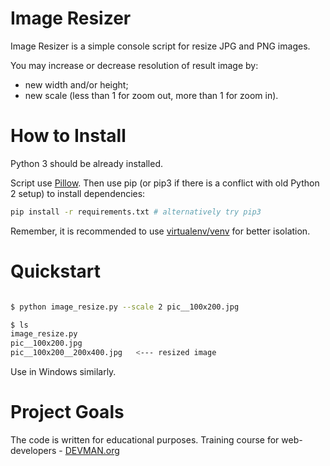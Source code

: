 # Image Resizer

Image Resizer is a simple console script for resize JPG and PNG images.

You may increase or decrease resolution of result image by:

* new width and/or height;
* new scale (less than 1 for zoom out, more than 1 for zoom in).

# How to Install

Python 3 should be already installed. 

Script use [Pillow](https://pypi.python.org/pypi/Pillow/3.3.1). Then use pip (or pip3 if there is a conflict with old Python 2 setup) to install dependencies:

```bash
pip install -r requirements.txt # alternatively try pip3
```

Remember, it is recommended to use [virtualenv/venv](https://devman.org/encyclopedia/pip/pip_virtualenv/) for better isolation.

# Quickstart

```bash

$ python image_resize.py --scale 2 pic__100x200.jpg

$ ls
image_resize.py
pic__100x200.jpg
pic__100x200__200x400.jpg   <--- resized image

```

Use in Windows similarly.

# Project Goals

The code is written for educational purposes. Training course for web-developers - [DEVMAN.org](https://devman.org)
